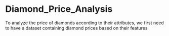 # Diamond_Price_Analysis
To analyze the price of diamonds according to their attributes, we first need to have a dataset containing diamond prices based on their features
